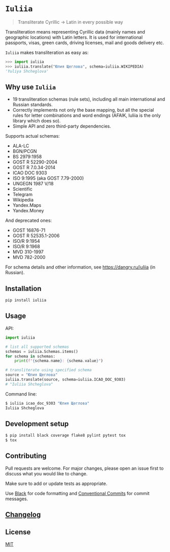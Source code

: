 # `Iuliia`
> Transliterate Cyrillic → Latin in every possible way

Transliteration means representing Cyrillic data (mainly names and geographic locations) with Latin letters. It is used for international passports, visas, green cards, driving licenses, mail and goods delivery etc.

`Iuliia` makes transliteration as easy as:

```python
>>> import iuliia
>>> iuliia.translate("Юлия Щеглова", schema=iuliia.WIKIPEDIA)
'Yuliya Shcheglova'
```

## Why use `Iuliia`

- 19 transliteration schemas (rule sets), including all main international and Russian standards.
- Correctly implements not only the base mapping, but all the special rules for letter combinations and word endings (AFAIK, Iuliia is the only library which does so).
- Simple API and zero third-party dependencies.

Supports actual schemas:

- ALA-LC
- BGN/PCGN
- BS 2979:1958
- GOST R 52290-2004
- GOST R 7.0.34-2014
- ICAO DOC 9303
- ISO 9:1995 (aka GOST 7.79-2000)
- UNGEGN 1987 V/18
- Scientific
- Telegram
- Wikipedia
- Yandex.Maps
- Yandex.Money

And deprecated ones:

- GOST 16876-71
- GOST R 52535.1-2006
- ISO/R 9:1954
- ISO/R 9:1968
- MVD 310-1997
- MVD 782-2000

For schema details and other information, see <https://dangry.ru/iuliia> (in Russian).

## Installation

```sh
pip install iuliia
```

## Usage

API:

```python
import iuliia

# list all supported schemas
schemas = iuliia.Schemas.items()
for schema in schemas:
    print(f"{schema.name}: {schema.value}")

# transliterate using specified schema
source = "Юлия Щеглова"
iuliia.translate(source, schema=iuliia.ICAO_DOC_9303)
# "Iuliia Shcheglova"
```

Command line:

```sh
$ iuliia icao_doc_9303 "Юлия Щеглова"
Iuliia Shcheglova
```

## Development setup

```sh
$ pip install black coverage flake8 pylint pytest tox
$ tox
```

## Contributing

Pull requests are welcome. For major changes, please open an issue first to discuss what you would like to change.

Make sure to add or update tests as appropriate.

Use [Black](https://black.readthedocs.io/en/stable/) for code formatting and [Conventional Commits](https://www.conventionalcommits.org/en/v1.0.0-beta.4/) for commit messages.

## [Changelog](CHANGELOG.md)

## License

[MIT](https://choosealicense.com/licenses/mit/)